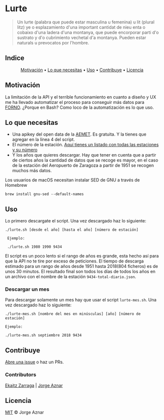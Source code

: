 # Lurte

> Un lurte (palabra que puede estar masculina u femenina) u lit (plural litz) ye o esplazamiento d'una important cantidat de nieu enta o cobaixo d'una ladera d'una montanya, que puede encorporar parti d'o sustrato y d'o cubrimiento vechetal d'a montanya. Pueden estar naturals u prevocatos por l'hombre.


## Indice

<p align="center">
  <a href="#motivacion">Motivación</a> •
  <a href="#lo-que-necesitas">Lo que necesitas</a> •
  <a href="#uso">Uso</a> •
  <a href="#contribuye">Contribuye</a> •
  <a href="#licencia">Licencia</a>
</p>

## Motivación

La limitación de la API y el terrible funcionamiento en cuanto a diseño y UX me ha llevado automatizar el proceso para conseguir más datos para [FORNO](https://forno.es). ¿Porque en Bash? Como loco de la automatización es lo que uso.

## Lo que necesitas

* Una apikey del open data de la [AEMET](https://opendata.aemet.es/centrodedescargas/inicio). Es gratuita. Y la tienes que agregar en la línea 4 del script.
* El número de la estación. [Aquí tienes un listado con todas las estaciones y su número](https://github.com/jorgeatgu/lurte/blob/master/estaciones.json)
* Y los años que quieres descargar. Hay que tener en cuenta que a partir de ciertos años la cantidad de datos que se recoge es mayor, en el caso de la estación del Aeropuerto de Zaragoza a partir de 1951 se recogen muchos más datos.

Los usuarios de macOS necesitan instalar SED de GNU a través de Homebrew

```
brew install gnu-sed --default-names
```

## Uso

Lo primero descargate el script. Una vez descargado haz lo siguiente:

```
./lurte.sh [desde el año] [hasta el año] [número de estación]

 Ejemplo:

 ./lurte.sh 1980 1990 9434
```

El script es un poco lento si el rango de años es grande, esta hecho así para que la API no te tire por exceso de peticiones. El tiempo de descarga estimado para un rango de años desde 1951 hasta 2018(804 ficheros) es de unos 30 minutos. El resultado final son todos los días de todos los años en un archivo con el nombre de la estación ```9434-total-diario.json```.

### Descargar un mes

Para descargar solamente un mes hay que usar el script ```lurte-mes.sh```. Una vez descargado haz lo siguiente:

```
./lurte-mes.sh [nombre del mes en minúsculas] [año] [número de estación]

Ejemplo:

./lurte-mes.sh septiembre 2018 9434
```

## Contribuye

[Abre una issue](https://github.com/RichardLitt/standard-readme/issues/new) o haz un PRs.

### Contributors

[Ekaitz Zarraga](https://github.com/ekaitz-zarraga) | [Jorge Aznar](https://github.com/jorgeatgu) 

## Licencia

[MIT](LICENSE) © Jorge Aznar
